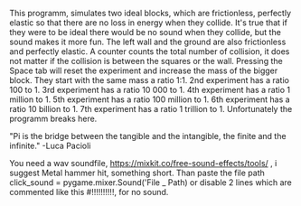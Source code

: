 This programm, simulates two ideal blocks, which are frictionless, perfectly elastic so that there are no loss in energy when they collide.
It's true that if they were to be ideal there would be no sound when they collide, but the sound makes it more fun. 
The left wall and the ground are also frictionless and perfectly elastic.
A counter counts the total number of collision, it does not matter if the collision is between the squares or the wall. 
Pressing the Space tab will reset the experiment and increase the mass of the bigger block.
They start with the same mass a ratio 1:1.
2nd experiment has a ratio 100 to 1.
3rd experiment has a ratio 10 000 to 1.
4th experiment has a ratio 1 million to 1.
5th experiment has a ratio 100 million to 1.
6th experiment has a ratio 10 billion    to 1.
7th experiment has a ratio 1 trillion      to 1.
Unfortunately the programm breaks here. 

"Pi is the bridge between the tangible and the intangible, the finite and the infinite." -Luca Pacioli 

You need a wav soundfile, https://mixkit.co/free-sound-effects/tools/ , i suggest Metal hammer hit, something short. 
Than paste the file path  click_sound = pygame.mixer.Sound('File _ Path) or disable 2 lines which are commented like this  #!!!!!!!!!!, for no sound.
